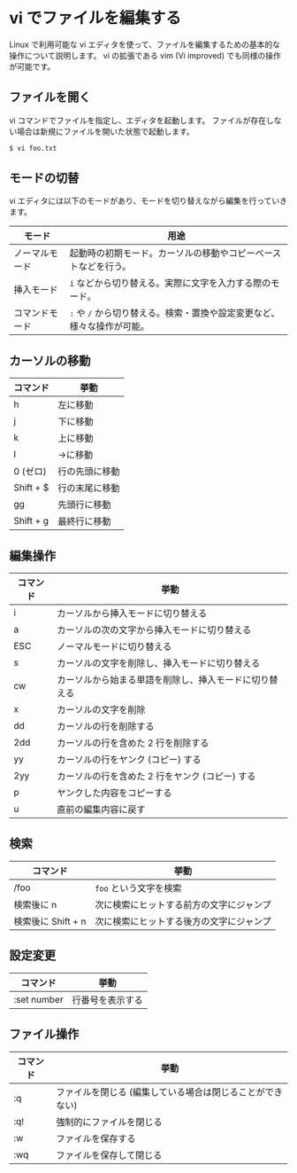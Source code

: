# vi でファイルを編集する

Linux で利用可能な vi エディタを使って、ファイルを編集するための基本的な操作について説明します。
vi の拡張である vim (Vi improved) でも同様の操作が可能です。

## ファイルを開く

vi コマンドでファイルを指定し、エディタを起動します。
ファイルが存在しない場合は新規にファイルを開いた状態で起動します。

```bash
$ vi foo.txt
```

## モードの切替

vi エディタには以下のモードがあり、モードを切り替えながら編集を行っていきます。

|モード|用途|
| --- | --- |
| ノーマルモード | 起動時の初期モード。カーソルの移動やコピーペーストなどを行う。 |
| 挿入モード | `i` などから切り替える。実際に文字を入力する際のモード。 |
| コマンドモード | `:` や `/` から切り替える。検索・置換や設定変更など、様々な操作が可能。 |

## カーソルの移動

|コマンド|挙動|
| --- | --- |
| h | 左に移動 |
| j | 下に移動 |
| k | 上に移動 |
| l | →に移動 |
| 0 (ゼロ) | 行の先頭に移動 |
| Shift + $ | 行の末尾に移動 |
| gg | 先頭行に移動 |
| Shift + g | 最終行に移動 |

## 編集操作

|コマンド|挙動|
| --- | --- |
| i | カーソルから挿入モードに切り替える |
| a | カーソルの次の文字から挿入モードに切り替える |
| ESC | ノーマルモードに切り替える |
| s | カーソルの文字を削除し、挿入モードに切り替える |
| cw | カーソルから始まる単語を削除し、挿入モードに切り替える |
| x | カーソルの文字を削除 |
| dd | カーソルの行を削除する |
| 2dd | カーソルの行を含めた 2 行を削除する |
| yy | カーソルの行をヤンク (コピー) する |
| 2yy | カーソルの行を含めた 2 行をヤンク (コピー) する |
| p | ヤンクした内容をコピーする |
| u | 直前の編集内容に戻す |

## 検索

|コマンド|挙動|
| --- | --- |
| /foo | `foo` という文字を検索 |
| 検索後に n | 次に検索にヒットする前方の文字にジャンプ |
| 検索後に Shift + n | 次に検索にヒットする後方の文字にジャンプ |

## 設定変更

|コマンド|挙動|
| --- | --- |
| :set number | 行番号を表示する |

## ファイル操作

|コマンド|挙動|
| --- | --- |
| :q | ファイルを閉じる (編集している場合は閉じることができない) |
| :q! | 強制的にファイルを閉じる |
| :w | ファイルを保存する |
| :wq | ファイルを保存して閉じる |
